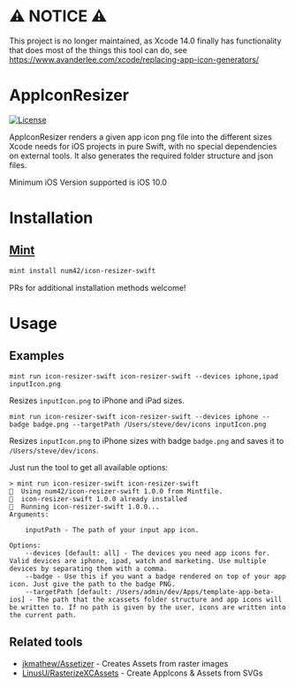 # ⚠️ NOTICE ⚠️ 

This project is no longer maintained, as Xcode 14.0 finally has functionality that does most of the things this tool can do, see https://www.avanderlee.com/xcode/replacing-app-icon-generators/

# AppIconResizer
[![License](https://img.shields.io/badge/License-Apache%202.0-blue.svg)](https://opensource.org/licenses/Apache-2.0)

AppIconResizer renders a given app icon png file into the different sizes Xcode needs for iOS projects in pure Swift, with no special dependencies on external tools. It also generates the required folder structure and json files.

Minimum iOS Version supported is iOS 10.0

# Installation

## [Mint](https://github.com/yonaskolb/mint)

```sh
mint install num42/icon-resizer-swift
```

PRs for additional installation methods welcome!

# Usage
## Examples
```shell
mint run icon-resizer-swift icon-resizer-swift --devices iphone,ipad inputIcon.png
```

Resizes `inputIcon.png` to iPhone and iPad sizes.

```shell
mint run icon-resizer-swift icon-resizer-swift --devices iphone --badge badge.png --targetPath /Users/steve/dev/icons inputIcon.png
```

Resizes `inputIcon.png` to iPhone sizes with badge `badge.png` and saves it to `/Users/steve/dev/icons`.


Just run the tool to get all available options:

```shell
> mint run icon-resizer-swift icon-resizer-swift
🌱  Using num42/icon-resizer-swift 1.0.0 from Mintfile.
🌱  icon-resizer-swift 1.0.0 already installed
🌱  Running icon-resizer-swift 1.0.0...
Arguments:

    inputPath - The path of your input app icon.

Options:
    --devices [default: all] - The devices you need app icons for. Valid devices are iphone, ipad, watch and marketing. Use multiple devices by separating them with a comma.
    --badge - Use this if you want a badge rendered on top of your app icon. Just give the path to the badge PNG.
    --targetPath [default: /Users/admin/dev/Apps/template-app-beta-ios] - The path that the xcassets folder structure and app icons will be written to. If no path is given by the user, icons are written into the current path.
```

## Related tools

- [jkmathew/Assetizer](https://github.com/jkmathew/Assetizer) - Creates Assets from raster images
- [LinusU/RasterizeXCAssets](https://github.com/LinusU/RasterizeXCAssets) - Create AppIcons & Assets from SVGs
